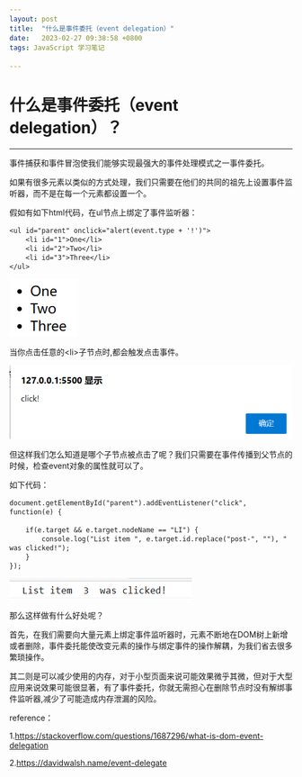 ```yaml
---
layout: post
title:  "什么是事件委托（event delegation）"
date:   2023-02-27 09:38:58 +0800
tags: JavaScript 学习笔记

---
```


# 什么是事件委托（event delegation）？
***
事件捕获和事件冒泡使我们能够实现最强大的事件处理模式之一事件委托。

如果有很多元素以类似的方式处理，我们只需要在他们的共同的祖先上设置事件监听器，而不是在每一个元素都设置一个。

假如有如下html代码，在ul节点上绑定了事件监听器：
```
<ul id="parent" onclick="alert(event.type + '!')">
    <li id="1">One</li>
    <li id="2">Two</li>
    <li id="3">Three</li>
</ul>
```

![](/assets/2023-02-27-事件委托（event%20delegatetion）/list.png "list")


当你点击任意的&lt;li>子节点时,都会触发点击事件。

![](/assets/2023-02-27-事件委托（event%20delegatetion）/alert.png "alert")

但这样我们怎么知道是哪个子节点被点击了呢？我们只需要在事件传播到父节点的时候，检查event对象的属性就可以了。

如下代码：
```
document.getElementById("parent").addEventListener("click", function(e) {
	
	if(e.target && e.target.nodeName == "LI") {
		console.log("List item ", e.target.id.replace("post-", ""), " was clicked!");
	}
});

```

![](/assets/2023-02-27-事件委托（event%20delegatetion）/which.png "which")

那么这样做有什么好处呢？

首先，在我们需要向大量元素上绑定事件监听器时，元素不断地在DOM树上新增或者删除，事件委托能使改变元素的操作与绑定事件的操作解耦，为我们省去很多繁琐操作。

其二则是可以减少使用的内存，对于小型页面来说可能效果微乎其微，但对于大型应用来说效果可能很显著，有了事件委托，你就无需担心在删除节点时没有解绑事件监听器,减少了可能造成内存泄漏的风险。


reference：

1.https://stackoverflow.com/questions/1687296/what-is-dom-event-delegation

2.https://davidwalsh.name/event-delegate